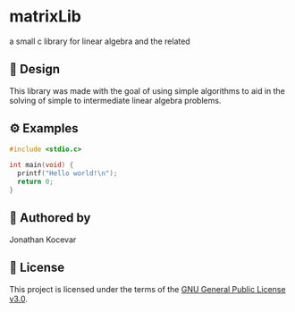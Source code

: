 # matrixLib

a small c library for linear algebra and the related

## 🧠 Design

This library was made with the goal of using simple algorithms to aid in the solving of simple to intermediate linear algebra problems.

## ⚙️ Examples
```c
#include <stdio.c>

int main(void) {
  printf("Hello world!\n");
  return 0;
}
```
## 👤 Authored by 

Jonathan Kocevar

## 📝 License

This project is licensed under the terms of the [GNU General Public License v3.0](https://www.gnu.org/licenses/gpl-3.0.en.html).
